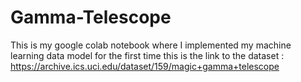 # Gamma-Telescope
This is my google colab notebook where I implemented my machine learning data model for the first time
this is the link to the dataset : https://archive.ics.uci.edu/dataset/159/magic+gamma+telescope
